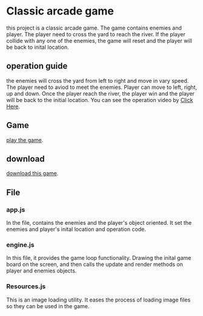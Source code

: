 # Classic arcade game
this project is a classic arcade game. The game contains enemies and player. The player need to cross the yard to reach the river. If the player collide with any one of the enemies, the game will reset and the player will be back to inital location.

## operation guide
the enemies will cross the yard from left to right and move in vary speed. The player need to aviod to meet the enemies. Player can move to left, right, up and down. Once the player reach the river, the player win and the player will be back to the initial location.
You can see the operation video by [Click Here](https://www.youtube.com/watch?v=SxeHV1kt7iU&feature=youtu.be).

## Game
[play the game](https://fieudi.github.io/Classic-Arcade-Game/index.html).

## download
[download this game](https://github.com/Fieudi/Classic-Arcade-Game).

## File
### app.js
In the file, contains the enemies and the player's object oriented. It set the enemies and player's inital location and operation code.

### engine.js
In this file, it provides the game loop functionality.
Drawing the inital game board on the screen, and then calls the update and render methods on player and enemies objects.

### Resources.js
This is an image loading utility. It eases the process of loading image files so they can be used in the game.